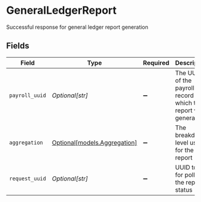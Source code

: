 # GeneralLedgerReport

Successful response for general ledger report generation


## Fields

| Field                                                             | Type                                                              | Required                                                          | Description                                                       |
| ----------------------------------------------------------------- | ----------------------------------------------------------------- | ----------------------------------------------------------------- | ----------------------------------------------------------------- |
| `payroll_uuid`                                                    | *Optional[str]*                                                   | :heavy_minus_sign:                                                | The UUID of the payroll record for which the report was generated |
| `aggregation`                                                     | [Optional[models.Aggregation]](../models/aggregation.md)          | :heavy_minus_sign:                                                | The breakdown level used for the report                           |
| `request_uuid`                                                    | *Optional[str]*                                                   | :heavy_minus_sign:                                                | UUID to use for polling the report status                         |
